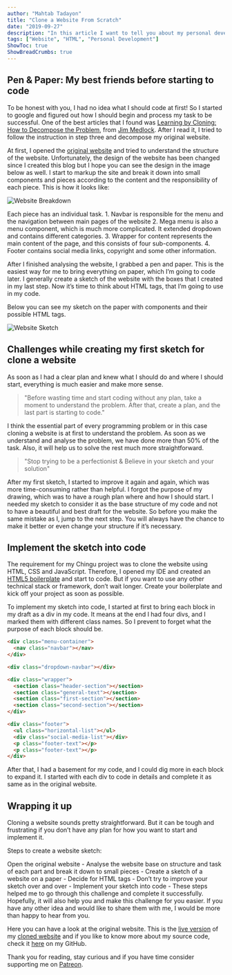 ```yaml
---
author: "Mahtab Tadayon"
title: "Clone a Website From Scratch"
date: "2019-09-27"
description: "In this article I want to tell you about my personal development story"
tags: ["Website", "HTML", "Personal Development"]
ShowToc: true
ShowBreadCrumbs: true
---
```


## Pen & Paper: My best friends before starting to code

To be honest with you, I had no idea what I should code at first! So I started
to google and figured out how I should begin and process my task to be
successful. One of the best articles that I found was [Learning by Cloning:
How to Decompose the
Problem](https://medium.com/chingu/learning-by-cloning-how-to-decompose-the-problem-102f838a3b19),
from [Jim Medlock](https://medium.com/@jdmedlock). After I read it, I tried to
follow the instruction in step three and decompose my original website.

At first, I opened the [original
website](https://www.lloyds.com/news-and-insights/risk-reports/library/taking-control)
and tried to understand the structure of the website. Unfortunately, the
design of the website has been changed since I created this blog but I hope
you can see the design in the image below as well. I start to markup the site
and break it down into small components and pieces according to the content
and the responsibility of each piece. This is how it looks like:

![Website
  Breakdown](//images.ctfassets.net/573xlmlwok2s/3aTmx8ALtVttKzyHYBTTJs/3c669f664d44dce228b7253589868dd0/website_break_down.webp)

Each piece has an individual task. 1. Navbar is responsible for the menu and the navigation between main pages of the website 2. Mega menu is also a menu component, which is much more complicated. It extended dropdown and contains different categories. 3. Wrapper for content represents the main content of the page, and this consists of four sub-components. 4. Footer contains social media links, copyright and some other information.

After I finished analysing the website, I grabbed a pen and paper. This is the
easiest way for me to bring everything on paper, which I’m going to code
later. I generally create a sketch of the website with the boxes that I
created in my last step. Now it’s time to think about HTML tags, that I’m
going to use in my code.

Below you can see my sketch on the paper with components and their possible
HTML tags.

![Website
  Sketch](//images.ctfassets.net/573xlmlwok2s/6mdRXFcZLoG233KWQbNvkq/7e3efb3aeb2f4915c68620cf5fa96249/website_sketch-1536x2048.webp)

## Challenges while creating my first sketch for clone a website

As soon as I had a clear plan and knew what I should do and where I should
start, everything is much easier and make more sense.

> "Before wasting time and start coding without any plan, take a moment to
> understand the problem. After that, create a plan, and the last part is
> starting to code."

I think the essential part of every programming problem or in this case
cloning a website is at first to understand the problem. As soon as we
understand and analyse the problem, we have done more than 50% of the task.
Also, it will help us to solve the rest much more straightforward.

> "Stop trying to be a perfectionist & Believe in your sketch and your
> solution"

After my first sketch, I started to improve it again and again, which was more
time-consuming rather than helpful. I forgot the purpose of my drawing, which
was to have a rough plan where and how I should start. I needed my sketch to
consider it as the base structure of my code and not to have a beautiful and
best draft for the website. So before you make the same mistake as I, jump to
the next step. You will always have the chance to make it better or even
change your structure if it’s necessary.

## Implement the sketch into code

The requirement for my Chingu project was to clone the website using HTML, CSS
and JavaScript. Therefore, I opened my IDE and created an [HTML5
boilerplate](https://www.freecodecamp.org/news/whats-boilerplate-and-why-do-we-use-it-let-s-check-out-the-coding-style-guide-ac2b6c814ee7/)
and start to code. But if you want to use any other technical stack or
framework, don’t wait longer. Create your boilerplate and kick off your
project as soon as possible.

To implement my sketch into code, I started at first to bring each block in my
draft as a div in my code. It means at the end I had four divs, and I marked
them with different class names. So I prevent to forget what the purpose of
each block should be.

```html
<div class="menu-container">
  <nav class="navbar"></nav>
</div>

<div class="dropdown-navbar"></div>

<div class="wrapper">
  <section class="header-section"></section>
  <section class="general-text"></section>
  <section class="first-section"></section>
  <section class="second-section"></section>
</div>

<div class="footer">
  <ul class="horizontal-list"></ul>
  <div class="social-media-list"></div>
  <p class="footer-text"></p>
  <p class="footer-text"></p>
</div>
```

After that, I had a basement for my code, and I could dig more in each block
to expand it. I started with each div to code in details and complete it as
same as in the original website.

## Wrapping it up

Cloning a website sounds pretty straightforward. But it can be tough and
frustrating if you don’t have any plan for how you want to start and implement
it.

Steps to create a website sketch:

Open the original website - Analyse the website base on structure and task of each part and break it down to small pieces - Create a sketch of a website on a paper - Decide for HTML tags - Don’t try to improve your sketch over and over - Implement your sketch into code - These steps helped me to go through this challenge and complete it successfully. Hopefully, it will also help you and make this challenge for you easier. If you have any other idea and would like to share them with me, I would be more than happy to hear from you.

Here you can have a look at the original website. This is the [live
version](https://www.lloyds.com/news-and-insights/risk-reports/library/taking-control)
of my [cloned website](https://mimifi.github.io/lloyds-clone/) and if you like
to know more about my source code, check it
[here](https://github.com/mt-tadayon/lloyds-clone) on my GitHub.

Thank you for reading, stay curious and if you have time consider supporting me on [Patreon](https://patreon.com/dev_cafe).
